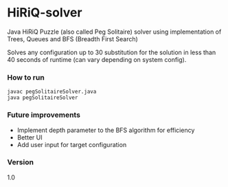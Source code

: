 # HiRiQ-solver
Java HiRiQ Puzzle (also called Peg Solitaire) solver using implementation of Trees, Queues and BFS (Breadth First Search)

Solves any configuration up to 30 substitution for the solution in less than 40 seconds of runtime (can vary depending on system config).

### How to run
```
javac pegSolitaireSolver.java
java pegSolitaireSolver
```

### Future improvements
  - Implement depth parameter to the BFS algorithm for efficiency
  - Better UI
  - Add user input for target configuration


### Version
1.0
